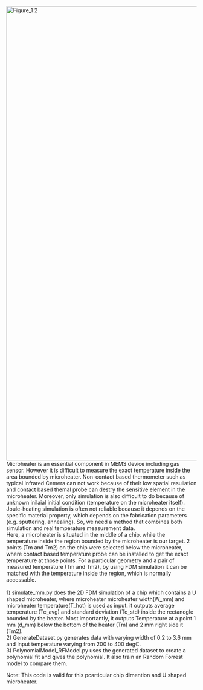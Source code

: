 <img width="1600" height="1200" alt="Figure_1 2" src="https://github.com/user-attachments/assets/9047ab6c-b53d-4c7a-82aa-59a8432b5fd5" />
Microheater is an essential component in MEMS device including gas sensor. However it is difficult to measure the exact temperature inside the area bounded by microheater. Non-contact based thermometer such as typical Infrared Cemera can not work because of their low spatial resullation and contact based themal probe can destry the sensitive element in the microheater. Moreover, only simulation is also difficult to do because of unknown inilaial initial condition (temperature on the microheater itself). Joule-heating simulation is often not reliable because it depends on the specific material property, which depends on the fabrication parameters (e.g. sputtering, annealing). So, we need a method that combines both simulation and real temperature measurement data. <br/>
Here, a microheater is situated in the middle of a chip. while the temperature inside the region bounded by the microheater is our target. 2 points (Tm and Tm2) on the chip were selected below the microheater, where contact based temperature probe can be installed to get the exact temperature at those points. For a particular geometry and a pair of measured temperature (Tm and Tm2), by using FDM simulation it can be matched with the temperature inside the region, which is normally accessable. <br/>
<br/>
1) simulate_mm.py does the 2D FDM simulation of a chip which contains a U shaped microheater, where microheater microheater width(W_mm) and microheater temperature(T_hot) is used as input. it outputs average temperature (Tc_avg) and standard deviation (Tc_std) inside the rectancgle bounded by the heater. Most importantly, it outputs Temperature at a point 1 mm (d_mm) below the bottom of the heater (Tm) and 2 mm right side it (Tm2). <br/>
2) GenerateDataset.py generates data with varying width of 0.2 to 3.6 mm and Input temperature varying from 200 to 400 degC. <br/>
3) PolynomialModel_RFModel.py uses the generated dataset to create a polynomial fit and gives the polynomial. It also train an Random Forrest model to compare them. <br/>

Note: This code is valid for this pcarticular chip dimention and U shaped microheater. <br/>
